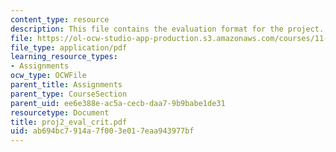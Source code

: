 ```yaml
---
content_type: resource
description: This file contains the evaluation format for the project.
file: https://ol-ocw-studio-app-production.s3.amazonaws.com/courses/11-204-planning-communications-and-digital-media-fall-2004/ab694bc7914a7f003e017eaa943977bf_proj2_eval_crit.pdf
file_type: application/pdf
learning_resource_types:
- Assignments
ocw_type: OCWFile
parent_title: Assignments
parent_type: CourseSection
parent_uid: ee6e388e-ac5a-cecb-daa7-9b9babe1de31
resourcetype: Document
title: proj2_eval_crit.pdf
uid: ab694bc7-914a-7f00-3e01-7eaa943977bf
---
```

